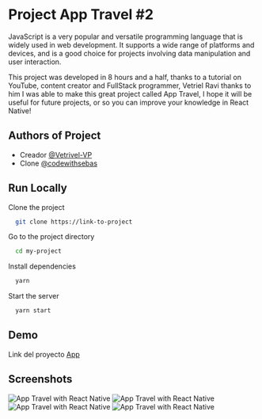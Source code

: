 # Project App Travel #2

JavaScript is a very popular and versatile programming language that is widely used in web development. It supports a wide range of platforms and devices, and is a good choice for projects involving data manipulation and user interaction.

This project was developed in 8 hours and a half, thanks to a tutorial on YouTube, content creator and FullStack programmer, Vetriel Ravi thanks to him I was able to make this great project called App Travel, I hope it will be useful for future projects, or so you can improve your knowledge in React Native!

## Authors of Project

- Creador [@Vetrivel-VP](https://www.github.com/Vetrivel-VP)
- Clone [@codewithsebas](https://www.github.com/codewithsebas)

## Run Locally

Clone the project

```bash
  git clone https://link-to-project
```

Go to the project directory

```bash
  cd my-project
```

Install dependencies

```bash
  yarn
```

Start the server

```bash
  yarn start
```
    
## Demo

Link del proyecto [App](exp://exp.host/@devsebastian-creation/app?release-channel=default)


## Screenshots

![App Travel with React Native](https://res.cloudinary.com/dovavvnjx/image/upload/v1673418737/WhatsApp_Image_2023-01-11_at_1.31.21_AM_ewkrwh.jpg)
![App Travel with React Native](https://res.cloudinary.com/dovavvnjx/image/upload/v1673418737/WhatsApp_Image_2023-01-11_at_1.31.22_AM_wexfzw.jpg)
![App Travel with React Native](https://res.cloudinary.com/dovavvnjx/image/upload/v1673418737/WhatsApp_Image_2023-01-11_at_1.31.22_AM_1_tenm7p.jpg)
![App Travel with React Native](https://res.cloudinary.com/dovavvnjx/image/upload/v1673418737/WhatsApp_Image_2023-01-11_at_1.31.22_AM_2_ed0ct6.jpg)
